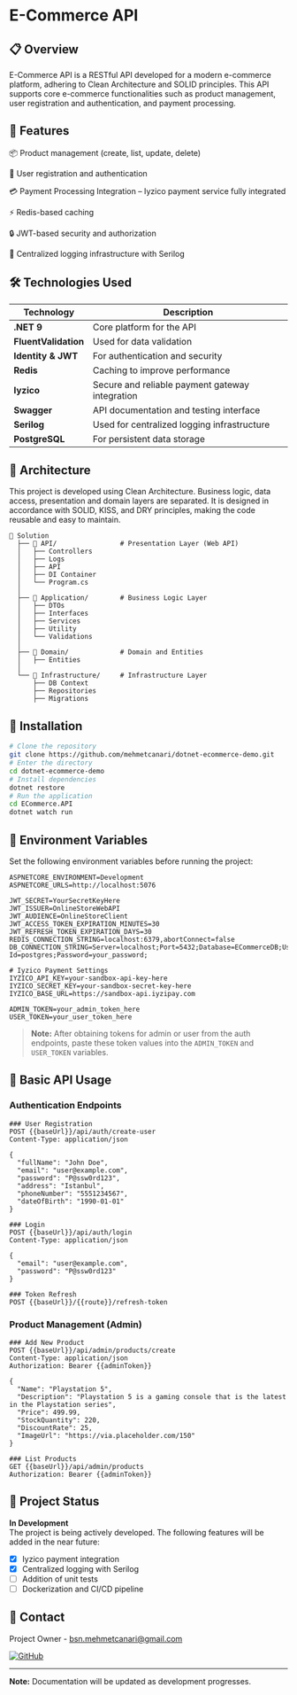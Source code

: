 # E-Commerce API
## 📋 Overview
E-Commerce API is a RESTful API developed for a modern e-commerce platform, adhering to Clean Architecture and SOLID principles. This API supports core e-commerce functionalities such as product management, user registration and authentication, and payment processing.

## 🚀 Features
📦 Product management (create, list, update, delete)

🔐 User registration and authentication

💳 Payment Processing Integration – Iyzico payment service fully integrated

⚡ Redis-based caching

🔒 JWT-based security and authorization

🧾 Centralized logging infrastructure with Serilog

## 🛠️ Technologies Used
| Technology | Description |
|-----------|----------|
| **.NET 9** | Core platform for the API |
| **FluentValidation** | Used for data validation |
| **Identity & JWT** | For authentication and security |
| **Redis** | Caching to improve performance |
| **Iyzico** | Secure and reliable payment gateway integration |
| **Swagger** | API documentation and testing interface |
| **Serilog** | Used for centralized logging infrastructure |
| **PostgreSQL** | For persistent data storage |

## 📐 Architecture
This project is developed using Clean Architecture. Business logic, data access, presentation and domain layers are separated. It is designed in accordance with SOLID, KISS, and DRY principles, making the code reusable and easy to maintain.
```
📁 Solution
  ├── 📁 API/                # Presentation Layer (Web API)
  │   ├── Controllers
  │   ├── Logs
  │   ├── API
  │   ├── DI Container
  │   └── Program.cs
  │
  ├── 📁 Application/        # Business Logic Layer
  │   ├── DTOs
  │   ├── Interfaces
  │   ├── Services
  │   ├── Utility
  │   └── Validations
  │
  ├── 📁 Domain/             # Domain and Entities
  │   ├── Entities
  │
  └── 📁 Infrastructure/     # Infrastructure Layer
      ├── DB Context
      ├── Repositories
      ├── Migrations
```

## 🔧 Installation
```bash
# Clone the repository
git clone https://github.com/mehmetcanari/dotnet-ecommerce-demo.git
# Enter the directory
cd dotnet-ecommerce-demo
# Install dependencies
dotnet restore
# Run the application
cd ECommerce.API
dotnet watch run 
```

## 🔑 Environment Variables
Set the following environment variables before running the project:
```
ASPNETCORE_ENVIRONMENT=Development
ASPNETCORE_URLS=http://localhost:5076

JWT_SECRET=YourSecretKeyHere
JWT_ISSUER=OnlineStoreWebAPI
JWT_AUDIENCE=OnlineStoreClient
JWT_ACCESS_TOKEN_EXPIRATION_MINUTES=30
JWT_REFRESH_TOKEN_EXPIRATION_DAYS=30
REDIS_CONNECTION_STRING=localhost:6379,abortConnect=false
DB_CONNECTION_STRING=Server=localhost;Port=5432;Database=ECommerceDB;User Id=postgres;Password=your_password;

# Iyzico Payment Settings
IYZICO_API_KEY=your-sandbox-api-key-here
IYZICO_SECRET_KEY=your-sandbox-secret-key-here
IYZICO_BASE_URL=https://sandbox-api.iyzipay.com

ADMIN_TOKEN=your_admin_token_here
USER_TOKEN=your_user_token_here
```
> **Note:** After obtaining tokens for admin or user from the auth endpoints, paste these token values into the `ADMIN_TOKEN` and `USER_TOKEN` variables.

## 🌟 Basic API Usage
### Authentication Endpoints
```http
### User Registration
POST {{baseUrl}}/api/auth/create-user
Content-Type: application/json

{
  "fullName": "John Doe",
  "email": "user@example.com",
  "password": "P@ssw0rd123",
  "address": "Istanbul",
  "phoneNumber": "5551234567",
  "dateOfBirth": "1990-01-01"
}

### Login
POST {{baseUrl}}/api/auth/login
Content-Type: application/json

{
  "email": "user@example.com",
  "password": "P@ssw0rd123"
}

### Token Refresh
POST {{baseUrl}}/{{route}}/refresh-token
```

### Product Management (Admin)
```http
### Add New Product
POST {{baseUrl}}/api/admin/products/create
Content-Type: application/json
Authorization: Bearer {{adminToken}}

{
  "Name": "Playstation 5",
  "Description": "Playstation 5 is a gaming console that is the latest in the Playstation series",
  "Price": 499.99,
  "StockQuantity": 220,
  "DiscountRate": 25,
  "ImageUrl": "https://via.placeholder.com/150"
}

### List Products
GET {{baseUrl}}/api/admin/products
Authorization: Bearer {{adminToken}}
```

## 🚧 Project Status
**In Development**  
The project is being actively developed. The following features will be added in the near future:
- [x] Iyzico payment integration  
- [x] Centralized logging with Serilog  
- [ ] Addition of unit tests  
- [ ] Dockerization and CI/CD pipeline

## 📧 Contact
Project Owner - [bsn.mehmetcanari@gmail.com](mailto:bsn.mehmetcanari@gmail.com)

[![GitHub](https://img.shields.io/badge/github-%23121011.svg?style=for-the-badge&logo=github&logoColor=white)](https://github.com/mehmetcanari)

---

**Note:** Documentation will be updated as development progresses.
